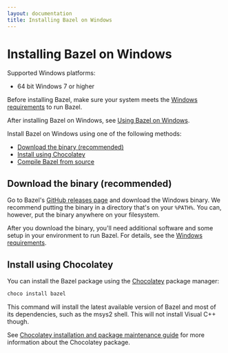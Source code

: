 ```yaml
---
layout: documentation
title: Installing Bazel on Windows
---
```


# <a name="windows"></a>Installing Bazel on Windows

Supported Windows platforms:

*   64 bit Windows 7 or higher

Before installing Bazel, make sure your system meets the
[Windows requirements](windows.html#requirements) to run Bazel.

After installing Bazel on Windows, see
[Using Bazel on Windows](windows.html#using).

Install Bazel on Windows using one of the following methods:

*   [Download the binary (recommended)](#download-the-binary-recommended)
*   [Install using Chocolatey](#install-using-chocolatey)
*   [Compile Bazel from source](install-compile-source.html)

## Download the binary (recommended)

Go to Bazel's [GitHub releases page](https://github.com/bazelbuild/bazel/releases)
and download the Windows binary. We recommend putting the binary in a directory
that's on your `%PATH%`. You can, however, put the binary anywhere on your
filesystem.

After you download the binary, you'll need additional
software and some setup in your environment to run Bazel. For details, see the
[Windows requirements](windows.html).

## Install using Chocolatey


You can install the Bazel package using the [Chocolatey](https://chocolatey.org)
package manager:

```sh
choco install bazel
```

This command will install the latest available version of Bazel and most of
its dependencies, such as the msys2 shell. This will not install Visual C++
though.

See [Chocolatey installation and package maintenance
guide](https://bazel.build/windows-chocolatey-maintenance.html) for more
information about the Chocolatey package.
